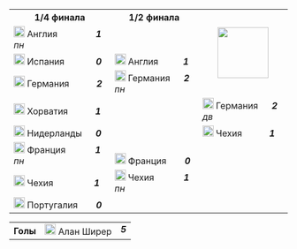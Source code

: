<!--2021-06-05 10:02:01-->
<table class=p>
<tr>
  <th class=mb>1/4 финала</th>
  <th>1/2 финала</th>
  <td rowspan=4 align=center valign=center><img src="/posts/ЧМ и ЧЕ по футболу/UEFA_Euro_1996.svg" width="92px"></td>
</tr>
<tr>
  <td class="col mt"><img width="20px" src="/posts/ЧМ и ЧЕ по футболу/gb-eng.svg"> Англия <b> &ensp; &ensp; &emsp; &emsp; <i>1</i></b><i> пн</i></td>
  <td>&nbsp;</td>
</tr>
<tr>
  <td class="col bt br mb"><img width="20px" src="/posts/ЧМ и ЧЕ по футболу/es.svg"> Испания <b> &ensp; &emsp; &emsp; <i>0</i></b></td>
  <td valign=bottom class="col bb"><img width="20px" src="/posts/ЧМ и ЧЕ по футболу/gb-eng.svg"> Англия <b> &emsp; &emsp; <i>1</i></b></td>
</tr>
<tr>
  <td class="col bb br mt"><img width="20px" src="/posts/ЧМ и ЧЕ по футболу/de.svg"> Германия <b> &ensp; &ensp; &emsp; <i>2</i></b></td>
  <td valign=top class="col br"><img width="20px" src="/posts/ЧМ и ЧЕ по футболу/de.svg"> Германия <b> &emsp; <i>2</i></b><i> пн</i></td>
</tr>
<tr>
  <td class="col mb"><img width="20px" src="/posts/ЧМ и ЧЕ по футболу/hr.svg"> Хорватия <b> &ensp; &ensp; &emsp; <i>1</i></b></td>
  <td class=br>&nbsp;</td>
  <td valign=bottom class=col><img width="20px" src="/posts/ЧМ и ЧЕ по футболу/de.svg"> Германия <b> &emsp; <i>2</i></b><i> дв</i></td>
</tr>
<tr>
  <td class="col mt"><img width="20px" src="/posts/ЧМ и ЧЕ по футболу/nl.svg"> Нидерланды <b> &emsp; <i>0</i></b></td>
  <td class=br>&nbsp;</td>
  <td valign=top class="col bt"><img width="20px" src="/posts/ЧМ и ЧЕ по футболу/cz.svg"> Чехия <b> &ensp; &ensp; &emsp; <i>1</i></b></td>
</tr>
<tr>
  <td class="col bt br mb"><img width="20px" src="/posts/ЧМ и ЧЕ по футболу/fr.svg"> Франция <b> &nbsp; &emsp; &emsp; <i>1</i></b><i> пн</i></td>
  <td valign=bottom class="col bb br"><img width="20px" src="/posts/ЧМ и ЧЕ по футболу/fr.svg"> Франция <b> &nbsp; &emsp; <i>0</i></b></td>
  <td>&nbsp;</td>
</tr>
<tr>
  <td class="col bb br mt"><img width="20px" src="/posts/ЧМ и ЧЕ по футболу/cz.svg"> Чехия <b> &nbsp; &emsp; &emsp; &emsp; <i>1</i></b></td>
  <td valign=top class=col><img width="20px" src="/posts/ЧМ и ЧЕ по футболу/cz.svg"> Чехия <b> &nbsp; &emsp; &emsp; <i>1</i></b><i> пн</i></td>
  <td>&nbsp;</td>
</tr>
<tr>
  <td class="col mb"><img width="20px" src="/posts/ЧМ и ЧЕ по футболу/pt.svg"> Португалия <b> &nbsp; &emsp; <i>0</i></b></td>
  <td>&nbsp;</td>
  <td>&nbsp;</td>
</tr>
</table>
<p>
<table class=p>
<tr>
  <th class=col> Голы </th>
  <td class=col><img width="20px" src="/posts/ЧМ и ЧЕ по футболу/gb-eng.svg"> Алан Ширер </td>
  <td valign=top><b><i>5</i></b></td>
</tr>
</table>
